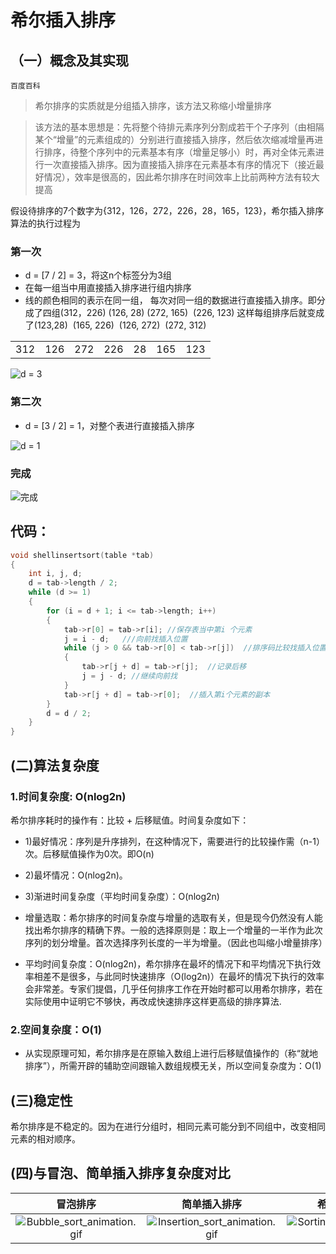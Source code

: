# 希尔插入排序

## （一）概念及其实现

`百度百科`

> 希尔排序的实质就是分组插入排序，该方法又称缩小增量排序

> 该方法的基本思想是：先将整个待排元素序列分割成若干个子序列（由相隔某个“增量”的元素组成的）分别进行直接插入排序，然后依次缩减增量再进行排序，待整个序列中的元素基本有序（增量足够小）时，再对全体元素进行一次直接插入排序。因为直接插入排序在元素基本有序的情况下（接近最好情况），效率是很高的，因此希尔排序在时间效率上比前两种方法有较大提高

假设待排序的7个数字为{312，126，272，226，28，165，123}，希尔插入排序算法的执行过程为

### 第一次

+ d = [7 / 2] = 3，将这n个标签分为3组
+ 在每一组当中用直接插入排序进行组内排序
+ 线的颜色相同的表示在同一组， 每次对同一组的数据进行直接插入排序。即分成了四组(312，226) (126, 28) (272, 165)  (226, 123) 这样每组排序后就变成了(123,28)  (165, 226)  (126, 272)  (272, 312)

||||||||
|:--:|:--:|:--:|:--:|:--:|:--:|:--:|
|312|126|272|226|28|165|123|

![d = 3](https://upload-images.jianshu.io/upload_images/9140378-83a68904fd1e30b4.png?imageMogr2/auto-orient/strip%7CimageView2/2/w/640)

### 第二次

+ d = [3 / 2] = 1，对整个表进行直接插入排序

![d = 1](https://upload-images.jianshu.io/upload_images/9140378-bb1295c10e34c19c.png?imageMogr2/auto-orient/strip%7CimageView2/2/w/640)

### 完成

![完成](https://upload-images.jianshu.io/upload_images/9140378-2ff4da3f670457f9.png?imageMogr2/auto-orient/strip%7CimageView2/2/w/1240)

## 代码：

```c
void shellinsertsort(table *tab)
{
	int i, j, d;
	d = tab->length / 2;
	while (d >= 1)
	{
		for (i = d + 1; i <= tab->length; i++)
		{
			tab->r[0] = tab->r[i]; //保存表当中第i 个元素
			j = i - d;   ///向前找插入位置
			while (j > 0 && tab->r[0] < tab->r[j])  //排序码比较找插入位置并且后移
			{
				tab->r[j + d] = tab->r[j];  //记录后移	
				j = j - d; //继续向前找
			}
			tab->r[j + d] = tab->r[0];  //插入第i个元素的副本
		}
		d = d / 2;
	}
}
```

## (二)算法复杂度

### 1.时间复杂度: O(nlog2n)

希尔排序耗时的操作有：比较 + 后移赋值。时间复杂度如下：

+ 1)最好情况：序列是升序排列，在这种情况下，需要进行的比较操作需（n-1）次。后移赋值操作为0次。即O(n)

+ 2)最坏情况：O(nlog2n)。

+ 3)渐进时间复杂度（平均时间复杂度）：O(nlog2n)

+ 增量选取：希尔排序的时间复杂度与增量的选取有关，但是现今仍然没有人能找出希尔排序的精确下界。一般的选择原则是：取上一个增量的一半作为此次序列的划分增量。首次选择序列长度的一半为增量。（因此也叫缩小增量排序）
+ 平均时间复杂度：O(nlog2n)，希尔排序在最坏的情况下和平均情况下执行效率相差不是很多，与此同时快速排序（O(log2n)）在最坏的情况下执行的效率会非常差。专家们提倡，几乎任何排序工作在开始时都可以用希尔排序，若在实际使用中证明它不够快，再改成快速排序这样更高级的排序算法.  

### 2.空间复杂度：O(1)

+ 从实现原理可知，希尔排序是在原输入数组上进行后移赋值操作的（称“就地排序”），所需开辟的辅助空间跟输入数组规模无关，所以空间复杂度为：O(1)

## (三)稳定性

希尔排序是不稳定的。因为在进行分组时，相同元素可能分到不同组中，改变相同元素的相对顺序。

## (四)与冒泡、简单插入排序复杂度对比

|冒泡排序|简单插入排序|希尔插入排序|
|:--:|:--:|:--:|
|![Bubble_sort_animation.gif](https://upload-images.jianshu.io/upload_images/9140378-6bb587e72caf5277.gif?imageMogr2/auto-orient/strip)|![Insertion_sort_animation.gif](https://upload-images.jianshu.io/upload_images/9140378-4c0a541bdcdb843a.gif?imageMogr2/auto-orient/strip)|![Sorting_shellsort_anim.gif](https://upload-images.jianshu.io/upload_images/9140378-f27e1d57490826b3.gif?imageMogr2/auto-orient/strip)|